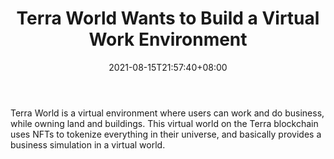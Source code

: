 ﻿---
title: "Terra World Wants to Build a Virtual Work Environment"
date: 2021-08-15T21:57:40+08:00
lastmod: 2021-08-15T16:45:40+08:00
draft: false
authors: ["Lively"]
description: "Terra World is a virtual environment where users can work and do business, while owning land and buildings. This virtual world on the Terra blockchain uses NFTs to tokenize everything in their universe, and basically provides a business simulation in a virtual world."
featuredImage: "terra-world-wants-to-build-a-virtual-work-environment.png"
tags: ["Virtual World","Play to Earn"]
categories: ["news"]
news: ["Virtual World"]
weight: 
lightgallery: true
pinned: false
recommend: false
recommend1: false
---

Terra World is a virtual environment where users can work and do business, while owning land and buildings. This virtual world on the Terra blockchain uses NFTs to tokenize everything in their universe, and basically provides a business simulation in a virtual world.

<!--more-->

